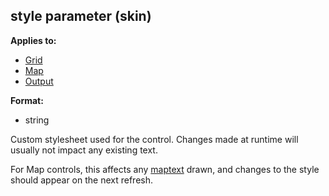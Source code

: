 ## style parameter (skin)
**Applies to:**
*   [Grid](/%7Bskin%7D/control/grid)
*   [Map](/%7Bskin%7D/control/map)
*   [Output](/%7Bskin%7D/control/output)
<!-- -->
**Format:**
*   string


Custom stylesheet used for the control. Changes made at runtime
will usually not impact any existing text. 

For Map controls,
this affects any [maptext](/atom/var/maptext) drawn, and changes to the
style should appear on the next refresh.
